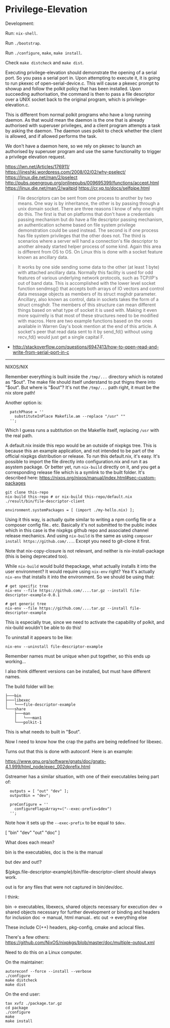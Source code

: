 Privilege-Elevation
===================

Development:

Run: `nix-shell`.

Run `./bootstrap`.

Run `./configure`, `make`, `make install`.

Check `make distcheck` and `make dist`.

Executing privilege-elevation should demonstrate the opening of a serial port.
So you pass a serial port in. Upon attempting to execute it, it is going to run
pkexec of open-serial-device.c. This will cause a pkexec prompt to showup and
follow the polkit policy that has been installed. Upon succeeding authorisation,
the command is then to pass a file descriptor over a UNIX socket back to the
original program, which is privilege-elevation.c.

This is different from normal polkit programs who have a long running daemon.
As that would mean the daemon is the one that is already authorised with superuser
privileges, and a client program attempts a task by asking the daemon. The daemon
uses polkit to check whether the client is allowed, and if allowed performs the task.

We don't have a daemon here, so we rely on pkexec to launch an authorised by superuser
program and use the same functionality to trigger a privilege elevation request.

https://lwn.net/Articles/176911/
https://jineshkj.wordpress.com/2008/02/02/why-pselect/
https://linux.die.net/man/2/pselect
http://pubs.opengroup.org/onlinepubs/009695399/functions/accept.html
https://linux.die.net/man/2/waitpid
https://cr.yp.to/docs/selfpipe.html

> File descriptors can be sent from one process to another by two means. One way is by inheritance, the other is by passing through a unix domain socket. There are three reasons I know of why one might do this. The first is that on platforms that don't have a credentials passing mechanism but do have a file descriptor passing mechanism, an authentication scheme based on file system privilege demonstration could be used instead. The second is if one process has file system privileges that the other does not. The third is scenarios where a server will hand a connection's file descriptor to another already started helper process of some kind. Again this area is different from OS to OS. On Linux this is done with a socket feature known as ancillary data.

> It works by one side sending some data to the other (at least 1 byte) with attached ancillary data. Normally this facility is used for odd features of various underlying network protocols, such as TCP/IP's out of band data. This is accomplished with the lower level socket function sendmsg() that accepts both arrays of IO vectors and control data message objects as members of its struct msghdr parameter. Ancillary, also known as control, data in sockets takes the form of a struct cmsghdr. The members of this structure can mean different things based on what type of socket it is used with. Making it even more squirrelly is that most of these structures need to be modified with macros. Here are two example functions based on the ones available in Warren Gay's book mention at the end of this article. A socket's peer that read data sent to it by send_fd() without using recv_fd() would just get a single capital F.

* http://stackoverflow.com/questions/6947413/how-to-open-read-and-write-from-serial-port-in-c

---

NIXOS/NIX

Remember everything is built inside the `/tmp/...` directory which is notated as "$out". The make file should itself understand to put thigns there into "$out". But where is "$out"? It's not the `/tmp/...` path right, it must be the nix store path!

Another option is:

```
  patchPhase = ''
    substituteInPlace Makefile.am --replace "/usr" ""
  '';
```

Which I guess runs a subtitution on the Makefile itself, replacing `/usr` with the real path.

A default.nix inside this repo would be an outside of nixpkgs tree. This is because this an example application, and not intended to be part of the official nixpkgs distribution or release. To run this default.nix, it's easy. It's possible to import the file directly into configuration.nix and run it as asystem package. Or better yet, run `nix-build` directly on it, and you get a corresponding release file which is a symlink to the built folder. It's described here: https://nixos.org/nixos/manual/index.html#sec-custom-packages

```
git clone this-repo
nix-build this-repo # or nix-build this-repo/default.nix
./result/bin/file-descriptor-client
```

```
environment.systemPackages = [ (import ./my-hello.nix) ];
```

Using it this way, is actually quite similar to writing a npm config file or a composer config file.. etc. Basically it's not submitted to the public index which in this case is the nixpkgs github repo and associated channel release mechanics. And using `nix-build` is the same as using `composer install https://github.com/...`. Except you need to git-clone it first.

Note that nix-copy-closure is not relevant, and neither is nix-install-package (this is being deprecated too).

While `nix-build` would build thepackage, what actually installs it into the user environment? It would require using `nix-env` right? Yea it's actually `nix-env` that installs it into the environment. So we should be using that:

```
# get specific tree
nix-env --file https://github.com/....tar.gz --install file-descriptor-example-0.0.1

# get generic tree
nix-env --file https://github.com/....tar.gz --install file-descriptor-example
```

This is especially true, since we need to activate the capability of polkit, and nix-build wouldn't be able to do this!

To uninstall it appears to be like:

```
nix-env --uninstall file-descriptor-example
```

Remember names must be unique when put together, so this ends up working...

I also think different versions can be installed, but must have different names.

The build  folder will be:

```
├───bin
├───libexec
│   └───file-descriptor-example
└───share
    ├───man
    │   └───man1
    └───polkit-1              
```

This is what needs to built in "$out".

Now I need to know how the crap the paths are being redefined for libexec.

Turns out that this is done with autoconf. Here is an example:

https://www.gnu.org/software/gnats/doc/gnats-4.1.999/html_node/exec_002dprefix.html

Gstreamer has a similar situation, with one of their executables being part of:

```
  outputs = [ "out" "dev" ];
  outputBin = "dev";

  preConfigure = ''
    configureFlagsArray+=("--exec-prefix=$dev")
  '';
```

Note how it sets up the `--exec-prefix` to be equal to `$dev`.

[ "bin" "dev" "out" "doc" ]

What does each mean?

bin is the executables, doc is the is the manual

but dev and out!?

${pkgs.file-descriptor-example}/bin/file-descriptor-client should always work.

out is for any files that were not captured in bin/dev/doc.

I think:

bin -> executables, libexecs, shared objects necessary for execution
dev -> shared objects necessary for further development or binding and headers for inclusion
doc -> manual, html manual.. etc
out -> everything else

These include C(++) headers, pkg-config, cmake and aclocal files.

There's a few others: https://github.com/NixOS/nixpkgs/blob/master/doc/multiple-output.xml

Need to do this on a Linux computer.

On the maintainer:

```
autoreconf --force --install --verbose
./configure
make distcheck
make dist
```

On the end user:

```
tax xvfz ./package.tar.gz
cd package
./configure
make
make install
```
